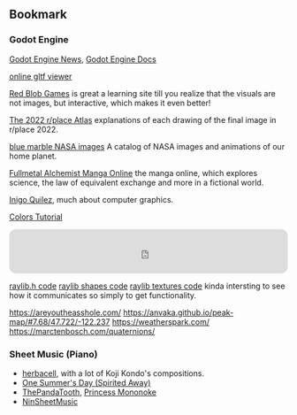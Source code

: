 ## Bookmark

### Godot Engine
[Godot Engine News](https://godotengine.org/news), [Godot Engine Docs](https://docs.godotengine.org/en/stable/)

[online gltf viewer](https://gltf-viewer.donmccurdy.com/)

[Red Blob Games](https://www.redblobgames.com/) is great a learning site till you realize that the visuals are not images, but interactive, which makes it even better!

[The 2022 r/place Atlas](https://place-atlas.stefanocoding.me/) explanations of each drawing of the final image in r/place 2022.

[blue marble NASA images](https://visibleearth.nasa.gov/collection/1484/blue-marble) A catalog of NASA images and animations of our home planet.

[Fullmetal Alchemist Manga Online](https://alchemist-fullmetal.com/) the manga online, which explores science, the law of equivalent exchange and more in a fictional world.

[Inigo Quilez](https://iquilezles.org/), much about computer graphics.

[Colors Tutorial](https://www.w3schools.com/colors/default.asp)
<iframe style="border-radius:12px" src="https://open.spotify.com/embed/playlist/5KGMXvW7Tg3emnWz5S2grT?utm_source=generator" width="100%" height="80" frameBorder="0" allowfullscreen="" allow="autoplay; clipboard-write; encrypted-media; fullscreen; picture-in-picture"></iframe>

[raylib.h code](https://github.com/raysan5/raylib/blob/master/src/raylib.h)
[raylib shapes code](https://github.com/raysan5/raylib/blob/master/src/rshapes.c)
[raylib textures code](https://github.com/raysan5/raylib/blob/master/src/rtextures.c)
kinda intersting to see how it communicates so simply to get functionality.

https://areyoutheasshole.com/
https://anvaka.github.io/peak-map/#7.68/47.722/-122.237
https://weatherspark.com/
https://marctenbosch.com/quaternions/


### Sheet Music (Piano)
- [herbacell](http://herbalcell.com/free-sheet-music), with a lot of Koji Kondo's compositions.
- [One Summer's Day (Spirited Away)](https://musescore.com/torbybrand/scores/1463381)
- [ThePandaTooth](http://www.pandatooth.com/sheet-music/), [Princess Mononoke](http://www.pandatooth.com/portfolio-items/princess-mononoke/) 
- [NinSheetMusic](https://www.ninsheetmusic.org/)
